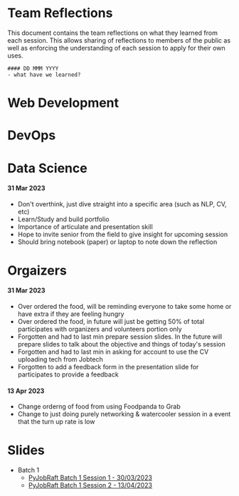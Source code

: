 # Team Reflections
This document contains the team reflections on what they learned from each session. This allows sharing of reflections to members of the public as well as enforcing the understanding of each session to apply for their own uses. 

````
#### DD MMM YYYY
- what have we learned? 
````

# Web Development

# DevOps

# Data Science
#### 31 Mar 2023
- Don't overthink, just dive straight into a specific area (such as NLP, CV, etc)
- Learn/Study and build portfolio 
- Importance of articulate and presentation skill
- Hope to invite senior from the field to give insight for upcoming session
- Should bring notebook (paper) or laptop to note down the reflection

# Orgaizers
#### 31 Mar 2023
- Over ordered the food, will be reminding everyone to take some home or have extra if they are feeling hungry
- Over ordered the food, in future will just be getting 50% of total participates with organizers and volunteers portion only
- Forgotten and had to last min prepare session slides. In the future will prepare slides to talk about the objective and things of today's session
- Forgotten and had to last min in asking for account to use the CV uploading tech from Jobtech
- Forgotten to add a feedback form in the presentation slide for participates to provide a feedback
####  13 Apr 2023
- Change orderng of food from using Foodpanda to Grab
- Change to just doing purely networking & watercooler session in a event that the turn up rate is low    

# Slides
- Batch 1
  - [PyJobRaft Batch 1 Session 1 - 30/03/2023](https://docs.google.com/presentation/d/1yuvvgU8_FA-8kfDjvuvUeLR-0P3ZxOCwLDXoN2iApK0/edit?usp=sharing)
  - [PyJobRaft Batch 1 Session 2 - 13/04/2023](https://docs.google.com/presentation/d/1oOLFyswzsikFLmTqxL5TTtx4GMUYgbuUDOutUxCHMLA/edit?usp=sharing)
